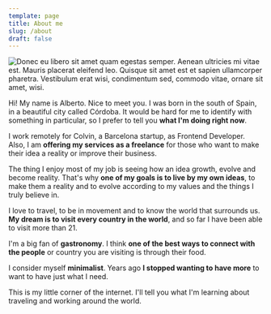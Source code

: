 ```yaml
---
template: page
title: About me
slug: /about
draft: false
---
```

![Donec eu libero sit amet quam egestas semper. Aenean ultricies mi vitae est. Mauris placerat eleifend leo. Quisque sit amet est et sapien ullamcorper pharetra. Vestibulum erat wisi, condimentum sed, commodo vitae, ornare sit amet, wisi.](/media/about.jpg)

Hi! My name is Alberto. Nice to meet you. I was born in the south of Spain, in a beautiful city called Córdoba. It would be hard for me to identify with something in particular, so I prefer to tell you **what I'm doing right now**.

I work remotely for Colvin, a Barcelona startup, as Frontend Developer. Also, I am **offering my services as a freelance** for those who want to make their idea a reality or improve their business.

The thing I enjoy most of my job is seeing how an idea growth, evolve and become reality. That's why **one of my goals is to live by my own ideas**, to make them a reality and to evolve according to my values and the things I truly believe in.

I love to travel, to be in movement and to know the world that surrounds us. **My dream is to visit every country in the world**, and so far I have been able to visit more than 21.

I'm a big fan of **gastronomy**. I think **one of the best ways to connect with the people** or country you are visiting is through their food.

I consider myself **minimalist**. Years ago **I stopped wanting to have more** to want to have just what I need. 

This is my little corner of the internet. I'll tell you what I'm learning about traveling and working around the world.
